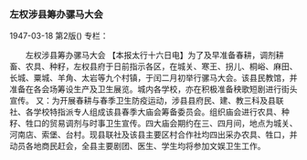 ### 左权涉县筹办骡马大会

1947-03-18
第2版()
专栏：

　　左权涉县筹办骡马大会
    【本报太行十六日电】为了及早准备春耕，调剂耕畜、农具、种籽，左权县府于日前指示各区，在城关、寒王、拐儿、桐峪、麻田、长城、粟城、羊角、太岩等九个村镇，于闰二月初举行骡马大会。该县民教馆，并准备在各会场筹设生产及卫生展览。城内各学校，亦在积极准备秧歌短剧进行街头宣传。
    又：为开展春耕与春季卫生防疫运动，涉县县府民、建、教三科及县联社、各学校特指派专人组成该县春季大庙会筹备委员会。组织庙会进行农具、种籽、牲口的贸易调剂与时事卫生宣传。四大庙会期约在三、四月间，地点为城关、河南店、索堡、台村。现县联社及该县主要区村合作社均四出采办农具、牲口，并动员各地商民赶会，全县主要剧团、医生、学生均将参加文娱卫生工作。
